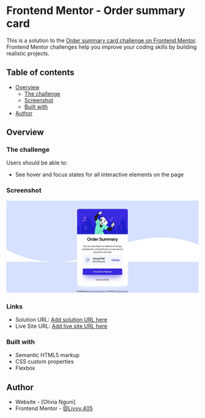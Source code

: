 # Frontend Mentor -   Order summary card

This is a solution to the [Order summary card challenge on Frontend Mentor](https://www.frontendmentor.io/challenges/order-summary-card-ckPaj01IcS). Frontend Mentor challenges help you improve your coding skills by building realistic projects. 

## Table of contents

- [Overview](#overview)
  - [The challenge](#the-challenge)
  - [Screenshot](#screenshot)
  - [Built with](#built-with)
- [Author](#author)




## Overview

### The challenge

Users should be able to:

- See hover and focus states for all interactive elements on the page

### Screenshot

![](./screenshott.png)



### Links

- Solution URL: [Add solution URL here](https://your-solution-url.com)
- Live Site URL: [Add live site URL here](https://your-live-site-url.com)



### Built with

- Semantic HTML5 markup
- CSS custom properties
- Flexbox





## Author

- Website - [Olivia Nguni] 
- Frontend Mentor - [@Livvy.405](https://www.frontendmentor.io/profile/Livvy.405)




